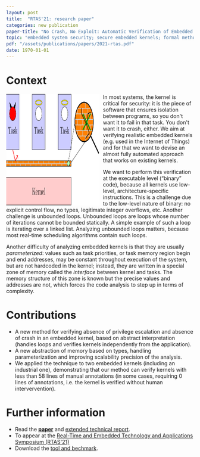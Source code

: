 ```yaml
---
layout: post
title:  "RTAS'21: research paper"
categories: new publication
paper-title: "No Crash, No Exploit: Automatic Verification of Embedded Kernels"
topic: "embedded system security; secure embedded kernels; formal methods; abstract interpretation; absence of privilege escalation"
pdf: "/assets/publications/papers/2021-rtas.pdf"
date: 1970-01-01
---
```




# Context
<img src="/assets/publications/pictures/rtas21.png" width="250" height="300"
     style="float: left; margin-right: 10px;" />
In most systems, the kernel is critical for security: it is the piece of
software that ensures isolation between programs, so you don't want it to fail
in that task. You don't want it to crash, either. We aim at verifying realistic
embedded kernels (e.g. used in the Internet of Things) and for that we want to devise an almost
fully automated approach that works on existing kernels.

We want to perform this verification at the executable level (“binary” code),
because all kernels use low-level, architecture-specific instructions. This is a
challenge due to the low-level nature of binary: no explicit control flow, no
types, legitimate integer overflows, etc.  Another challenge is unbounded loops.
Unbounded loops are loops whose number of iterations cannot be bounded
statically. A simple example of such a loop is iterating over a linked list.
Analyzing unbounded loops matters, because most real-time scheduling algorithms
contain such loops.

Another difficulty of analyzing embedded kernels is that they are usually
*parameterized*: values such as task priorities, or task memory region begin and
end addresses, may be constant throughout execution of the system, but are not
hardcoded in the kernel; instead, they are written in a special zone of memory
called the *interface* between kernel and tasks. The memory structure of this
zone is known but the precise values and addresses are not, which forces the
code analysis to step up in terms of complexity.



# Contributions
- A new method for verifying absence of privilege escalation and absence
  of crash in an embedded kernel, based on abstract interpretation (handles
  loops and verifies kernels independently from the application).
- A new abstraction of memory based on types, handling parameterization and
  improving scalability precision of the analysis.
- We applied the technique to two embedded kernels (including an industrial
  one), demonstrating that our method can verify kernels with less than 58 lines
  of manual annotations (in some cases, requiring 0 lines of annotations, i.e.
  the kernel is verified without human intervervention).
  
# Further information
- Read the
  [**paper**](/assets/publications/papers/2021-rtas.pdf) and [extended technical report](/assets/publications/papers/2021-rtas-technical-report-analysis.pdf). 
- To appear at the [Real-Time and Embedded Technology and Applications Symposium
  (RTAS'21)](http://2021.rtas.org/)
- Download the [tool and bechmark](https://github.com/binsec/rtas2021_artifact).